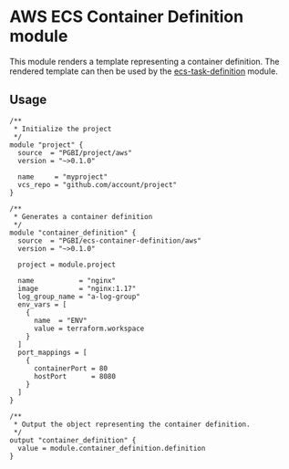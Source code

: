 # AWS ECS Container Definition module

This module renders a template representing a container definition. The rendered template can then be used by the
[ecs-task-definition](https://registry.terraform.io/modules/PGBI/ecs-task-definition/aws/) module.

## Usage

```hcl
/**
 * Initialize the project
 */
module "project" {
  source  = "PGBI/project/aws"
  version = "~>0.1.0"

  name     = "myproject"
  vcs_repo = "github.com/account/project"
}

/**
 * Generates a container definition
 */
module "container_definition" {
  source  = "PGBI/ecs-container-definition/aws"
  version = "~>0.1.0"
  
  project = module.project

  name           = "nginx"
  image          = "nginx:1.17"
  log_group_name = "a-log-group"
  env_vars = [
    {
      name  = "ENV"
      value = terraform.workspace
    }
  ]
  port_mappings = [
    {
      containerPort = 80
      hostPort      = 8080
    }
  ]
}

/**
 * Output the object representing the container definition.
 */
output "container_definition" {
  value = module.container_definition.definition
}
```
